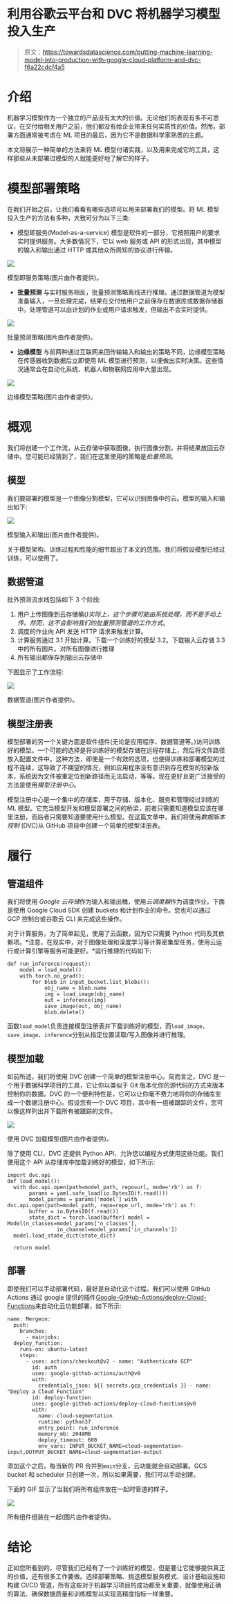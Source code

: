 # 利用谷歌云平台和 DVC 将机器学习模型投入生产

> 原文：<https://towardsdatascience.com/putting-machine-learning-model-into-production-with-google-cloud-platform-and-dvc-f6a22cdcf4a5>

# 介绍

机器学习模型作为一个独立的产品没有太大的价值。无论他们的表现有多不可思议，在交付给相关用户之前，他们都没有给企业带来任何实质性的价值。然而，部署方面通常被考虑在 ML 项目的最后，因为它不是数据科学家熟悉的主题。

本文将展示一种简单的方法来将 ML 模型付诸实践，以及用来完成它的工具，这样那些从未部署过模型的人就能更好地了解它的样子。

# 模型部署策略

在我们开始之前，让我们看看有哪些选项可以用来部署我们的模型。将 ML 模型投入生产的方法有多种，大致可分为以下三类:

*   模型即服务(Model-as-a-service)
    模型是软件的一部分，它按照用户的要求实时提供服务。大多数情况下，它以 web 服务或 API 的形式出现，其中模型的输入和输出通过 HTTP 或其他众所周知的协议进行传输。

![](img/e7342c4ca0cb8183fb3f3068ce195bed.png)

模型即服务策略(图片由作者提供)。

*   **批量预测** 与实时服务相反，批量预测策略离线进行推理。通过数据管道为模型准备输入，一旦处理完成，结果在交付给用户之前保存在数据库或数据存储器中。处理管道可以由计划的作业或用户请求触发，但输出不会实时提供。

![](img/16c49f562d1a42a3271c185846c5b6a2.png)

批量预测策略(图片由作者提供)。

*   **边缘模型** 与前两种通过互联网来回传输输入和输出的策略不同，边缘模型策略在传感器收到数据后立即使用 ML 模型进行预测，以便做出实时决策。这些情况通常会在自动化系统、机器人和物联网应用中大量出现。

![](img/e05436904936f026d2922f1fff460df6.png)

边缘模型策略(图片由作者提供)。

# 概观

我们将创建一个工作流，从云存储中获取图像，执行图像分割，并将结果放回云存储中。您可能已经猜到了，我们在这里使用的策略是*批量预测*。

## 模型

我们要部署的模型是一个图像分割模型，它可以识别图像中的云。模型的输入和输出如下:

![](img/c48ecc379843b525f0e76daad1b0ea72.png)

模型输入和输出(图片由作者提供)。

关于模型架构、训练过程和性能的细节超出了本文的范围。我们将假设模型已经过训练，可以使用了。

## 数据管道

批外预测流水线包括如下 3 个阶段:

1.  用户上传图像到云存储桶(*)实际上，这个步骤可能由系统处理，而不是手动上传。然而，这不会影响我们的批量预测管道的工作方式*。
2.  调度的作业向 API 发送 HTTP 请求来触发计算。
3.  计算服务通过
    3.1 开始计算。下载一个训练好的模型
    3.2。下载输入云存储
    3.3 中的所有图片。对所有图像进行推理
4.  所有输出都保存到输出云存储中

下图显示了工作流程:

![](img/d2c1caa7079db2ecfc3db670fc62b0e9.png)

数据管道(图片作者提供)。

## 模型注册表

模型部署的另一个关键方面是软件组件(无论是应用程序、数据管道等。)访问训练好的模型。一个可能的选择是将训练好的模型存储在远程存储上，然后将文件路径放入配置文件中。这种方法，即使是一个有效的选项，也使得训练和部署模型的过程不连续，这导致了不期望的情况，例如应用程序没有意识到存在模型的较新版本，系统因为文件被重定位到新路径而无法启动，等等。现在更好且更广泛接受的方法是使用*模型注册中心*。

模型注册中心是一个集中的存储库，用于存储、版本化、服务和管理经过训练的 ML 模型。它充当模型开发和模型部署之间的桥梁，前者只需要知道模型应该在哪里注册，而后者只需要知道要使用什么模型。在这篇文章中，我们将使用*数据版本控制* (DVC)从 GitHub 项目中创建一个简单的模型注册表。

# 履行

## 管道组件

我们将使用 *Google 云存储*作为输入和输出桶，使用*云调度器*作为调度作业。下面是使用 Google Cloud SDK 创建 buckets 和计划作业的命令。您也可以通过 GCP 控制台或谷歌云 CLI 来完成这些操作。

对于计算服务，为了简单起见，使用了云函数，因为它只需要 Python 代码及其依赖项。*注意，在现实中，对于图像处理和深度学习等计算密集型任务，使用云运行或计算引擎等服务可能更好。*运行推理的代码如下:

```
def run_inference(request):     
    model = load_model()     
    with torch.no_grad():         
        for blob in input_bucket.list_blobs():             
            obj_name = blob.name             
            img = load_image(obj_name)             
            out = inference(img)             
            save_image(out, obj_name)             
            blob.delete()
```

函数`load_model`负责连接模型注册表并下载训练好的模型，而`load_image`、`save_image`、`inference`分别从指定位置读取/写入图像并进行推理。

## 模型加载

如前所述，我们将使用 DVC 创建一个简单的模型注册中心。简而言之，DVC 是一个用于数据科学项目的工具，它让你以类似于 Git 版本化你的源代码的方式来版本控制你的数据。DVC 的一个便利特性是，它可以让你毫不费力地将你的存储库变成一个数据注册中心。假设您有一个 DVC 项目，其中有一组被跟踪的文件，您可以像这样列出并下载所有被跟踪的文件。

![](img/0f5efc41794fba7dae722e21380da627.png)

使用 DVC 加载模型(图片由作者提供)。

除了使用 CLI，DVC 还提供 Python API，允许您以编程方式使用这些功能。我们使用这个 API 从存储库中加载训练好的模型，如下所示:

```
import dvc.api  
def load_model():
  with dvc.api.open(path=model_path, repo=url, mode='rb') as f:         
       params = yaml.safe_load(io.BytesIO(f.read()))
       model_params = params['model'] with dvc.api.open(path=model_path, repo=repo_url, mode='rb') as f:
       buffer = io.BytesIO(f.read())
       state_dict = torch.load(buffer) model = Model(n_classes=model_params['n_classes'],
                in_channel=model_params['in_channels'])
  model.load_state_dict(state_dict)

  return model
```

## 部署

即使我们可以手动部署代码，最好是自动化这个过程。我们可以使用 GitHub Actions 通过 google 提供的插件[Google-GitHub-Actions/deploy-Cloud-Functions](https://cloud.google.com/blog/topics/developers-practitioners/deploying-serverless-platforms-github-actions)来自动化云功能部署，如下所示:

```
name: Mergeon:
  push:
    branches:
      - mainjobs:
  deploy_function:
    runs-on: ubuntu-latest
    steps:
      - uses: actions/checkout@v2 - name: "Authenticate GCP"
        id: auth
        uses: google-github-actions/auth@v0
        with:
          credentials_json: ${{ secrets.gcp_credentials }} - name: "Deploy a Cloud Function"
        id: deploy-function
        uses: google-github-actions/deploy-cloud-functions@v0
        with:
          name: cloud-segmentation
          runtime: python37
          entry_point: run_inference
          memory_mb: 2048MB
          deploy_timeout: 600          
          env_vars: INPUT_BUCKET_NAME=cloud-segmentation-input,OUTPUT_BUCKET_NAME=cloud-segmentation-output
```

添加这个之后，每当新的 PR 合并到`main`分支，云功能就会自动部署。GCS bucket 和 scheduler 只创建一次，所以如果需要，我们可以手动创建。

下面的 GIF 显示了当我们将所有组件放在一起时管道的样子。

![](img/64c175216163832c5beb107cef4d215e.png)

所有组件组装在一起(图片由作者提供)。

# 结论

正如您所看到的，尽管我们已经有了一个训练好的模型，但是要让它能够提供真正的价值，还有很多工作要做。选择部署策略、挑选模型服务模式、设计基础设施和构建 CI/CD 管道，所有这些对于机器学习项目的成功都至关重要，就像使用正确的算法、确保数据质量和训练模型以实现高精度指标一样重要。